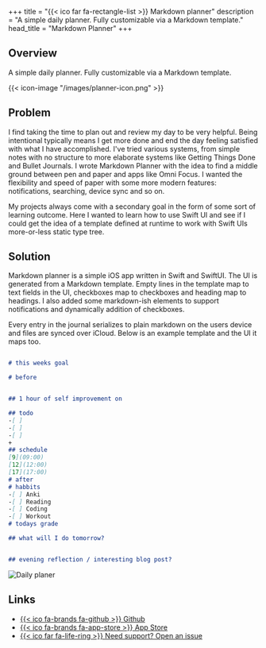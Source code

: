 +++
title = "{{< ico far fa-rectangle-list >}} Markdown planner"
description = "A simple daily planner. Fully customizable via a Markdown template."
head_title = "Markdown Planner"
+++

## Overview 
A simple daily planner. Fully customizable via a Markdown template.

{{< icon-image "/images/planner-icon.png" >}}

## Problem
I find taking the time to plan out and review my day to be very helpful. Being intentional typically means I get more done and end the day feeling satisfied with what I have accomplished. I've tried various systems, from simple notes with no structure to more elaborate systems like Getting Things Done and Bullet Journals. I wrote Markdown Planner with the idea to find a middle ground between pen and paper and apps like Omni Focus. I wanted the flexibility and speed of paper with some more modern features: notifications, searching, device sync and so on.

My projects always come with a secondary goal in the form of some sort of learning outcome. Here I wanted to learn how to use Swift UI and see if I could get the idea of a template defined at runtime to work with Swift UIs more-or-less static type tree.

## Solution
Markdown planner is a simple iOS app written in Swift and SwiftUI. The UI is generated from a Markdown template. Empty lines in the template map to text fields in the UI, checkboxes map to checkboxes and heading map to headings. I also added some markdown-ish elements to support notifications and dynamically addition of checkboxes.

Every entry in the journal serializes to plain markdown on the users device and files are synced over iCloud. Below is an example template and the UI it maps too.

```markdown

# this weeks goal

# before


## 1 hour of self improvement on

## todo
-[ ] 
-[ ] 
-[ ] 
+
## schedule
[9](09:00) 
[12](12:00) 
[17](17:00) 
# after
# habbits
-[ ] Anki
-[ ] Reading
-[ ] Coding
-[ ] Workout
# todays grade

## what will I do tomorrow?


## evening reflection / interesting blog post?


```

![Daily planer](/images/dailyplanner.png)

## Links

- [{{< ico fa-brands fa-github >}} Github](https://github.com/divo/dynamicplanner)
- [{{< ico fa-brands fa-app-store >}} App Store](#)
- [{{< ico far fa-life-ring >}} Need support? Open an issue](https://github.com/divo/DynamicPlanner/issues)
